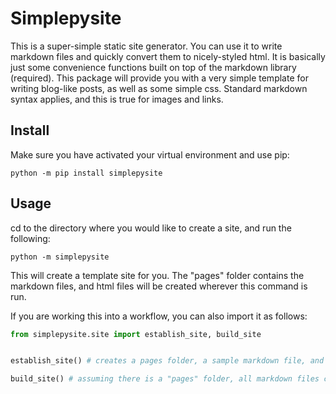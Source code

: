 # Simplepysite

This is a super-simple static site generator. You can use it to write markdown files and quickly convert them to nicely-styled html. It is basically just some convenience functions built on top of the markdown library (required). This package will provide you with a very simple template for writing blog-like posts, as well as some simple css. Standard markdown syntax applies, and this is true for images and links.

## Install

Make sure you have activated your virtual environment and use pip:

```
python -m pip install simplepysite
```

## Usage
cd to the directory where you would like to create a site, and run the following:

```
python -m simplepysite
```

This will create a template site for you. The "pages" folder contains the markdown files, and html files will be created wherever this command is run.

If you are working this into a workflow, you can also import it as follows:

```python
from simplepysite.site import establish_site, build_site


establish_site() # creates a pages folder, a sample markdown file, and a generic style.css which can be edited

build_site() # assuming there is a "pages" folder, all markdown files contained therein are converted to html
```